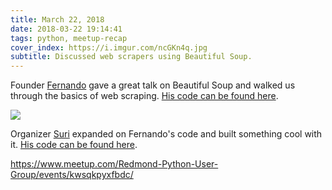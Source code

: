 ```yaml
---
title: March 22, 2018
date: 2018-03-22 19:14:41
tags: python, meetup-recap
cover_index: https://i.imgur.com/ncGKn4q.jpg
subtitle: Discussed web scrapers using Beautiful Soup.
---
```


Founder [Fernando](https://github.com/fernando-mc) gave a great talk on Beautiful Soup and walked us through the basics of web scraping. [His code can be found here](https://github.com/fernando-mc/beautiful-soup-web-scraping).

![](https://secure.meetupstatic.com/photos/event/c/7/a/1/600_469551105.jpeg)

Organizer [Suri](https://github.com/suramrit/) expanded on Fernando's code and built something cool with it. [His code can be found here](https://github.com/suramrit/beautiful-soup-web-scraping).

https://www.meetup.com/Redmond-Python-User-Group/events/kwsqkpyxfbdc/